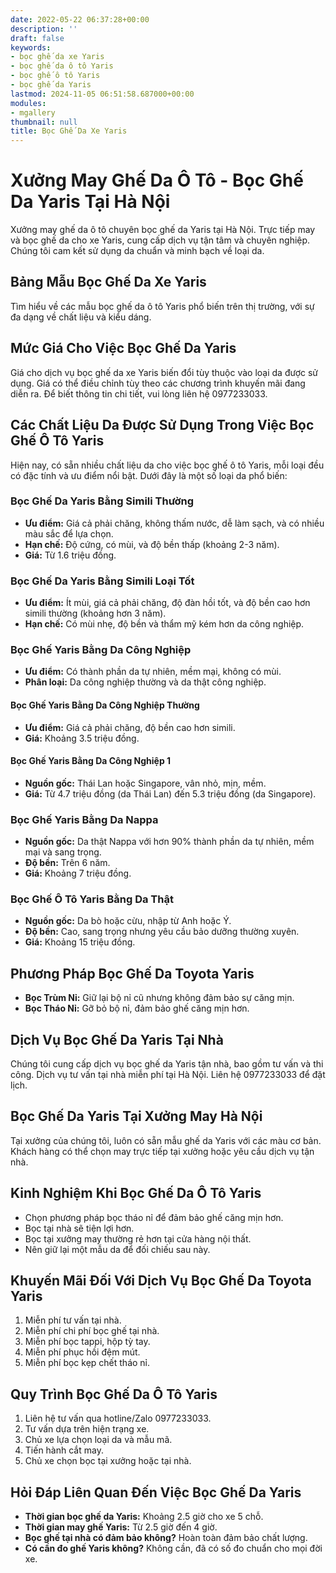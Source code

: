 ```yaml
---
date: 2022-05-22 06:37:28+00:00
description: ''
draft: false
keywords:
- bọc ghế da xe Yaris
- bọc ghế da ô tô Yaris
- bọc ghế ô tô Yaris
- bọc ghế da Yaris
lastmod: 2024-11-05 06:51:58.687000+00:00
modules:
- mgallery
thumbnail: null
title: Bọc Ghế Da Xe Yaris
---
```


# Xưởng May Ghế Da Ô Tô - Bọc Ghế Da Yaris Tại Hà Nội

Xưởng may ghế da ô tô chuyên bọc ghế da Yaris tại Hà Nội. Trực tiếp may và bọc ghế da cho xe Yaris, cung cấp dịch vụ tận tâm và chuyên nghiệp. Chúng tôi cam kết sử dụng da chuẩn và minh bạch về loại da.

## Bảng Mẫu Bọc Ghế Da Xe Yaris

Tìm hiểu về các mẫu bọc ghế da ô tô Yaris phổ biến trên thị trường, với sự đa dạng về chất liệu và kiểu dáng.

## Mức Giá Cho Việc Bọc Ghế Da Yaris

Giá cho dịch vụ bọc ghế da xe Yaris biến đổi tùy thuộc vào loại da được sử dụng. Giá có thể điều chỉnh tùy theo các chương trình khuyến mãi đang diễn ra. Để biết thông tin chi tiết, vui lòng liên hệ 0977233033.

## Các Chất Liệu Da Được Sử Dụng Trong Việc Bọc Ghế Ô Tô Yaris

Hiện nay, có sẵn nhiều chất liệu da cho việc bọc ghế ô tô Yaris, mỗi loại đều có đặc tính và ưu điểm nổi bật. Dưới đây là một số loại da phổ biến:

### Bọc Ghế Da Yaris Bằng Simili Thường
- **Ưu điểm:** Giá cả phải chăng, không thấm nước, dễ làm sạch, và có nhiều màu sắc để lựa chọn.
- **Hạn chế:** Độ cứng, có mùi, và độ bền thấp (khoảng 2-3 năm).
- **Giá:** Từ 1.6 triệu đồng.

### Bọc Ghế Da Yaris Bằng Simili Loại Tốt
- **Ưu điểm:** Ít mùi, giá cả phải chăng, độ đàn hồi tốt, và độ bền cao hơn simili thường (khoảng hơn 3 năm).
- **Hạn chế:** Có mùi nhẹ, độ bền và thẩm mỹ kém hơn da công nghiệp.

### Bọc Ghế Yaris Bằng Da Công Nghiệp
- **Ưu điểm:** Có thành phần da tự nhiên, mềm mại, không có mùi.
- **Phân loại:** Da công nghiệp thường và da thật công nghiệp.
  
#### Bọc Ghế Yaris Bằng Da Công Nghiệp Thường
- **Ưu điểm:** Giá cả phải chăng, độ bền cao hơn simili.
- **Giá:** Khoảng 3.5 triệu đồng.

#### Bọc Ghế Yaris Bằng Da Công Nghiệp 1
- **Nguồn gốc:** Thái Lan hoặc Singapore, vân nhỏ, mịn, mềm.
- **Giá:** Từ 4.7 triệu đồng (da Thái Lan) đến 5.3 triệu đồng (da Singapore).

### Bọc Ghế Yaris Bằng Da Nappa
- **Nguồn gốc:** Da thật Nappa với hơn 90% thành phần da tự nhiên, mềm mại và sang trọng.
- **Độ bền:** Trên 6 năm.
- **Giá:** Khoảng 7 triệu đồng.

### Bọc Ghế Ô Tô Yaris Bằng Da Thật
- **Nguồn gốc:** Da bò hoặc cừu, nhập từ Anh hoặc Ý.
- **Độ bền:** Cao, sang trọng nhưng yêu cầu bảo dưỡng thường xuyên.
- **Giá:** Khoảng 15 triệu đồng.

## Phương Pháp Bọc Ghế Da Toyota Yaris

- **Bọc Trùm Nỉ:** Giữ lại bộ nỉ cũ nhưng không đảm bảo sự căng mịn.
- **Bọc Tháo Nỉ:** Gỡ bỏ bộ nỉ, đảm bảo ghế căng mịn hơn.

## Dịch Vụ Bọc Ghế Da Yaris Tại Nhà

Chúng tôi cung cấp dịch vụ bọc ghế da Yaris tận nhà, bao gồm tư vấn và thi công. Dịch vụ tư vấn tại nhà miễn phí tại Hà Nội. Liên hệ 0977233033 để đặt lịch.

## Bọc Ghế Da Yaris Tại Xưởng May Hà Nội

Tại xưởng của chúng tôi, luôn có sẵn mẫu ghế da Yaris với các màu cơ bản. Khách hàng có thể chọn may trực tiếp tại xưởng hoặc yêu cầu dịch vụ tận nhà.

## Kinh Nghiệm Khi Bọc Ghế Da Ô Tô Yaris

- Chọn phương pháp bọc tháo nỉ để đảm bảo ghế căng mịn hơn.
- Bọc tại nhà sẽ tiện lợi hơn.
- Bọc tại xưởng may thường rẻ hơn tại cửa hàng nội thất.
- Nên giữ lại một mẫu da để đối chiếu sau này.

## Khuyến Mãi Đối Với Dịch Vụ Bọc Ghế Da Toyota Yaris

1. Miễn phí tư vấn tại nhà.
2. Miễn phí chi phí bọc ghế tại nhà.
3. Miễn phí bọc tappi, hộp tỳ tay.
4. Miễn phí phục hồi đệm mút.
5. Miễn phí bọc kẹp chết tháo nỉ.

## Quy Trình Bọc Ghế Da Ô Tô Yaris

1. Liên hệ tư vấn qua hotline/Zalo 0977233033.
2. Tư vấn dựa trên hiện trạng xe.
3. Chủ xe lựa chọn loại da và mẫu mã.
4. Tiến hành cắt may.
5. Chủ xe chọn bọc tại xưởng hoặc tại nhà.

## Hỏi Đáp Liên Quan Đến Việc Bọc Ghế Da Yaris

- **Thời gian bọc ghế da Yaris:** Khoảng 2.5 giờ cho xe 5 chỗ.
- **Thời gian may ghế Yaris:** Từ 2.5 giờ đến 4 giờ.
- **Bọc ghế tại nhà có đảm bảo không?** Hoàn toàn đảm bảo chất lượng.
- **Có cần đo ghế Yaris không?** Không cần, đã có số đo chuẩn cho mọi đời xe.